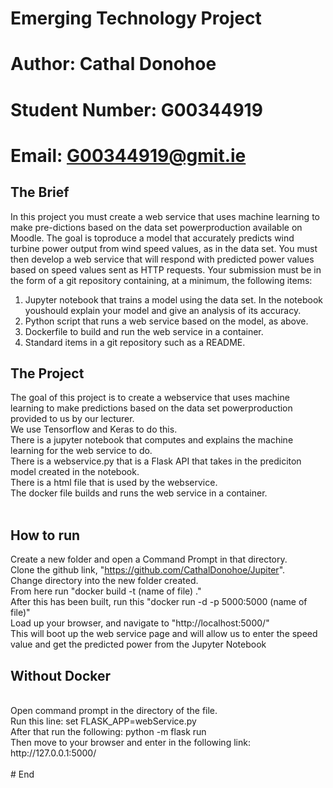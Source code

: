 # Emerging Technology Project
# Author: Cathal Donohoe 
# Student Number: G00344919
# Email: G00344919@gmit.ie

## The Brief
In this project you must create a web service that uses machine learning to make pre-dictions based on the data set powerproduction available on Moodle.  The goal is toproduce a model that accurately predicts wind turbine power output from wind speed values, as in the data set.  You must then develop a web service that will respond with predicted power values based on speed values sent as HTTP requests.  Your submission must be in the form of a git repository containing, at a minimum, the following items: </br>
1.  Jupyter  notebook  that  trains  a  model  using  the  data  set.   In  the  notebook  youshould explain your model and give an analysis of its accuracy. </br>
2.  Python script that runs a web service based on the model, as above. </br>
3.  Dockerfile to build and run the web service in a container. </br>
4.  Standard items in a git repository such as a README. </br>


## The Project
The goal of this project is to create a webservice that uses machine learning to make predictions based on the data set powerproduction provided to us by our lecturer. </br>
We use Tensorflow and Keras to do this. </br>
There is a jupyter notebook that computes and explains the machine learning for the web service to do. </br>
There is a webservice.py that is a Flask API that takes in the prediciton model created in the notebook. </br>
There is a html file that is used by the webservice. </br>
The docker file builds and runs the web service in a container. </br>
</br>
##  How to run
Create a new folder and open a Command Prompt in that directory. </br>
Clone the github link, "https://github.com/CathalDonohoe/Jupiter". </br>
Change directory into the new folder created. </br>
From here run "docker build -t (name of file) ." </br>
After this has been built, run this "docker run -d -p 5000:5000 (name of file)" </br>
Load up your browser, and navigate to "http://localhost:5000/" </br>
This will boot up the web service page and will allow us to enter the speed value and get the predicted power from the Jupyter Notebook </br>

## Without Docker
</br>
Open command prompt in the directory of the file. </br>
Run this line: set FLASK_APP=webService.py  </br>
After that run the following: python -m flask run </br>
Then move to your browser and enter in the following link: http://127.0.0.1:5000/ </br>
</br>
# End
